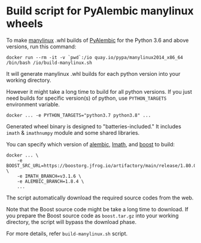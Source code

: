 # Build script for PyAlembic manylinux wheels

To make [manylinux](https://github.com/pypa/manylinux) .whl builds of [PyAlembic](https://github.com/alembic/alembic) for the Python 3.6 and above versions, run this command:
```
docker run --rm -it -v `pwd`:/io quay.io/pypa/manylinux2014_x86_64 /bin/bash /io/build-manylinux.sh
```

It will generate manylinux .whl builds for each python version into your working directory.

However it might take a long time to build for all python versions. If you just need builds for specific version(s) of python, use `PYTHON_TARGETS` environment variable.
```
docker ... -e PYTHON_TARGETS="python3.7 python3.8" ...
```

Generated wheel binary is designed to "batteries-included." It includes `imath` & `imathnumpy` module and some shared libraries.

You can specify which version of [alembic](https://github.com/alembic/alembic), [Imath](https://github.com/AcademySoftwareFoundation/Imat), and [boost](https://github.com/boostorg/boost) to build:
```
docker ... \
    -e BOOST_SRC_URL=https://boostorg.jfrog.io/artifactory/main/release/1.80.0/source/boost_1_80_0.tar.gz \
    -e IMATH_BRANCH=v3.1.6 \
    -e ALEMBIC_BRANCH=1.8.4 \
    ...
```

The script automatically download the required source codes from the web.

Note that the Boost source code might be take a long time to download. If you prepare the Boost source code as `boost.tar.gz` into your working directory, the script will bypass the download phase.

For more details, refer `build-manylinux.sh` script.